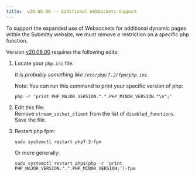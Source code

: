 ```yaml
---
title:  v20.08.00 -- Additional WebSockets Support
---
```


To support the expanded use of Websockets for additional dynamic pages
within the Submitty website, we must remove a restriction on a
specific php function.

Version
[v20.08.00](https://github.com/Submitty/Submitty/releases/v20.08.00)
requires the following edits:

1. Locate your `php.ini` file.

   _It is probably something like `/etc/php/7.2/fpm/php.ini`._

   Note: You can run this command to print your specific version of php:

   ```
   php -r 'print PHP_MAJOR_VERSION.".".PHP_MINOR_VERSION."\n";'
   ```

2. Edit this file:  
   Remove `stream_socket_client` from the list of `disabled_functions`.  
   Save the file.


3. Restart php fpm:

   ```
   sudo systemctl restart php7.2-fpm
   ```

   Or more generally:

   ```
   sudo systemctl restart php$(php -r 'print PHP_MAJOR_VERSION.".".PHP_MINOR_VERSION;')-fpm
   ```